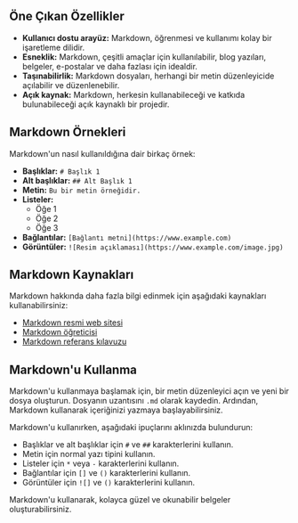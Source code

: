 ## Öne Çıkan Özellikler

* **Kullanıcı dostu arayüz:** Markdown, öğrenmesi ve kullanımı kolay bir işaretleme dilidir.
* **Esneklik:** Markdown, çeşitli amaçlar için kullanılabilir, blog yazıları, belgeler, e-postalar ve daha fazlası için idealdir.
* **Taşınabilirlik:** Markdown dosyaları, herhangi bir metin düzenleyicide açılabilir ve düzenlenebilir.
* **Açık kaynak:** Markdown, herkesin kullanabileceği ve katkıda bulunabileceği açık kaynaklı bir projedir.

## Markdown Örnekleri

Markdown'un nasıl kullanıldığına dair birkaç örnek:

* **Başlıklar:** `# Başlık 1`
* **Alt başlıklar:** `## Alt Başlık 1`
* **Metin:** `Bu bir metin örneğidir.`
* **Listeler:**
    * Öğe 1
    * Öğe 2
    * Öğe 3
* **Bağlantılar:** `[Bağlantı metni](https://www.example.com)`
* **Görüntüler:** `![Resim açıklaması](https://www.example.com/image.jpg)`

## Markdown Kaynakları

Markdown hakkında daha fazla bilgi edinmek için aşağıdaki kaynakları kullanabilirsiniz:

* [Markdown resmi web sitesi](https://www.markdown.org/)
* [Markdown öğreticisi](https://www.markdowntutorial.com/)
* [Markdown referans kılavuzu](https://www.markdownguide.org/)

## Markdown'u Kullanma

Markdown'u kullanmaya başlamak için, bir metin düzenleyici açın ve yeni bir dosya oluşturun. Dosyanın uzantısını `.md` olarak kaydedin. Ardından, Markdown kullanarak içeriğinizi yazmaya başlayabilirsiniz.

Markdown'u kullanırken, aşağıdaki ipuçlarını aklınızda bulundurun:

* Başlıklar ve alt başlıklar için `#` ve `##` karakterlerini kullanın.
* Metin için normal yazı tipini kullanın.
* Listeler için `*` veya `-` karakterlerini kullanın.
* Bağlantılar için `[]` ve `()` karakterlerini kullanın.
* Görüntüler için `![]` ve `()` karakterlerini kullanın.

Markdown'u kullanarak, kolayca güzel ve okunabilir belgeler oluşturabilirsiniz.
